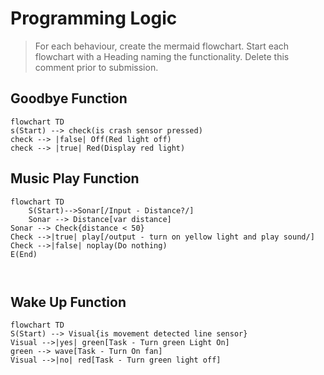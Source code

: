 # Programming Logic

> For each behaviour, create the mermaid flowchart. Start each flowchart with a Heading naming the functionality. Delete this comment prior to submission.

## Goodbye Function

```mermaid
flowchart TD
s(Start) --> check(is crash sensor pressed)
check --> |false| Off(Red light off)
check --> |true| Red(Display red light)
```
## Music Play Function

```mermaid
flowchart TD
    S(Start)-->Sonar[/Input - Distance?/]
    Sonar --> Distance[var distance]
Sonar --> Check{distance < 50}
Check -->|true| play[/output - turn on yellow light and play sound/]
Check -->|false| noplay(Do nothing)
E(End)

   
```
## Wake Up Function

```mermaid
flowchart TD
S(Start) --> Visual{is movement detected line sensor}
Visual -->|yes| green[Task - Turn green Light On]
green --> wave[Task - Turn On fan]
Visual -->|no| red[Task - Turn green light off]



```
